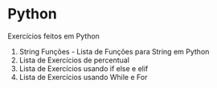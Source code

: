 # Python
Exercícios feitos em Python

1. String Funções - Lista de Funções para String em Python
2. Lista de Exercícios de percentual
3. Lista de Exercícios usando if else e elif
4. Lista de Exercícios usando While e For 
